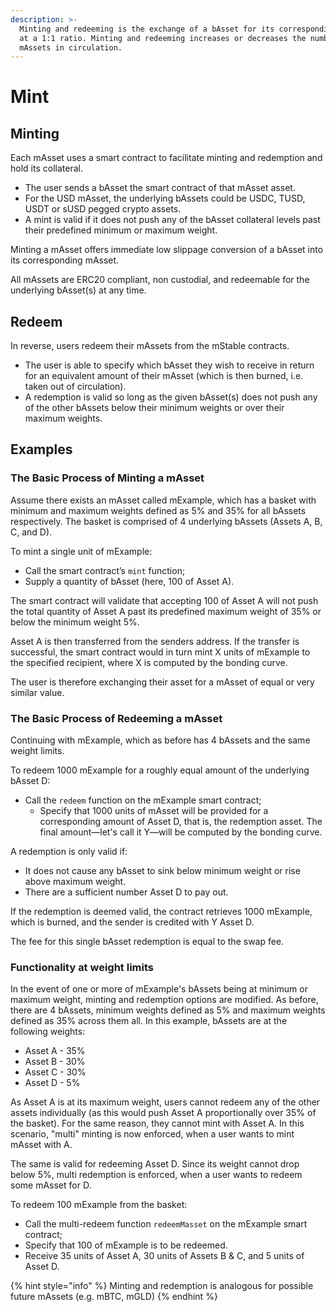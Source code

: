 ```yaml
---
description: >-
  Minting and redeeming is the exchange of a bAsset for its corresponding mAsset
  at a 1:1 ratio. Minting and redeeming increases or decreases the number of
  mAssets in circulation.
---
```


# Mint

## Minting

Each mAsset uses a smart contract to facilitate minting and redemption and hold its collateral.

* The user sends a bAsset the smart contract of that mAsset asset.
* For the USD mAsset, the underlying bAssets could be USDC, TUSD, USDT or sUSD pegged crypto assets.
* A mint is valid if it does not push any of the bAsset collateral levels past their predefined minimum or maximum weight.

Minting a mAsset offers immediate low slippage conversion of a bAsset into its corresponding mAsset.

All mAssets are ERC20 compliant, non custodial, and redeemable for the underlying bAsset\(s\) at any time.

## **Redeem**

In reverse, users redeem their mAssets from the mStable contracts.

* The user is able to specify which bAsset they wish to receive in return for an equivalent amount of their mAsset \(which is then burned, i.e. taken out of circulation\).
* A redemption is valid so long as the given bAsset\(s\) does not push any of the other bAssets below their minimum weights or over their maximum weights.

## **Examples**

### **The Basic Process of Minting a mAsset**

Assume there exists an mAsset called mExample, which has a basket with minimum and maximum weights defined as 5% and 35% for all bAssets respectively. The basket is comprised of 4 underlying bAssets \(Assets A, B, C, and D\).

To mint a single unit of mExample:

* Call the smart contract’s `mint` function;
* Supply a quantity of bAsset \(here, 100 of Asset A\).

The smart contract will validate that accepting 100 of Asset A will not push the total quantity of Asset A past its predefined maximum weight of 35% or below the minimum weight 5%.

Asset A is then transferred from the senders address. If the transfer is successful, the smart contract would in turn mint X units of mExample to the specified recipient, where X is computed by the bonding curve.

The user is therefore exchanging their asset for a mAsset of equal or very similar value.

### **The Basic Process of Redeeming a mAsset**

Continuing with mExample, which as before has 4 bAssets and the same weight limits.

To redeem 1000 mExample for a roughly equal amount of the underlying bAsset D:

* Call the `redeem` function on the mExample smart contract;
  * Specify that 1000 units of mAsset will be provided for a corresponding amount of Asset D, that is, the redemption asset. The final amount—let's call it Y—will be computed by the bonding curve.

A redemption is only valid if:

* It does not cause any bAsset to sink below minimum weight or rise above maximum weight.
* There are a sufficient number Asset D to pay out.

If the redemption is deemed valid, the contract retrieves 1000 mExample, which is burned, and the sender is credited with Y Asset D.

The fee for this single bAsset redemption is equal to the swap fee.

### **Functionality at weight limits**

In the event of one or more of mExample's bAssets being at minimum or maximum weight, minting and redemption options are modified. As before, there are 4 bAssets, minimum weights defined as 5% and maximum weights defined as 35% across them all. In this example, bAssets are at the following weights:

* Asset A - 35%
* Asset B - 30%
* Asset C - 30%
* Asset D - 5%

As Asset A is at its maximum weight, users cannot redeem any of the other assets individually \(as this would push Asset A proportionally over 35% of the basket\). For the same reason, they cannot mint with Asset A. In this scenario, "multi" minting is now enforced, when a user wants to mint mAsset with A.

The same is valid for redeeming Asset D. Since its weight cannot drop below 5%, multi redemption is enforced, when a user wants to redeem some mAsset for D.

To redeem 100 mExample from the basket:

* Call the multi-redeem function `redeemMasset` on the mExample smart contract;
* Specify that 100 of mExample is to be redeemed.
* Receive 35 units of Asset A, 30 units of Assets B & C, and 5 units of Asset D.

{% hint style="info" %}
Minting and redemption is analogous for possible future mAssets \(e.g. mBTC, mGLD\)
{% endhint %}


